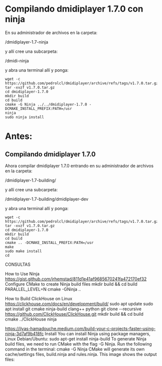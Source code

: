 
# Compilando dmidiplayer 1.7.0 con ninja
En su administrador de archivos en la carpeta:

/dmidiplayer-1.7-ninja

y allí cree una subcarpeta:

/dmidi-ninja

y abra una terminal allí y ponga:

    wget -c https://github.com/pedrolcl/dmidiplayer/archive/refs/tags/v1.7.0.tar.gz
    tar -xvzf v1.7.0.tar.gz
    cd dmidiplayer-1.7.0 
    mkdir build
    cd build    
    cmake -G Ninja ../../dmidiplayer-1.7.0 -DCMAKE_INSTALL_PREFIX:PATH=/usr
    ninja
    sudo ninja install
    
    
    
    
# Antes:

## Compilando dmidiplayer 1.7.0

Ahora compilar dmidiplayer 1.7.0 entrando en su administrador de archivos en la carpeta:

/dmidiplayer-1.7-building/

y allí cree una subcarpeta:

/dmidiplayer-1.7-building/dmidiplayer-dev

y abra una terminal allí y ponga:

    wget -c https://github.com/pedrolcl/dmidiplayer/archive/refs/tags/v1.7.0.tar.gz
    tar -xvzf v1.7.0.tar.gz
    cd dmidiplayer-1.7.0
    mkdir build
    cd build
    cmake .. -DCMAKE_INSTALL_PREFIX:PATH=/usr
    make
    sudo make install
    cd
    



CONSULTAS
    
How to Use Ninja
https://gist.github.com/jrhemstad/811d1e41af9685670241fa472170ef32
Configure CMake to create Ninja build files
mkdir build && cd build
PARALLEL_LEVEL=N cmake -GNinja ..



How to Build ClickHouse on Linux
https://clickhouse.com/docs/en/development/build/
sudo apt update
sudo apt install git cmake ninja-build clang++ python
git clone --recursive https://github.com/ClickHouse/ClickHouse.git
mkdir build && cd build
cmake ../ClickHouse
ninja

https://ilyas-hamadouche.medium.com/build-your-c-projects-faster-using-ninja-3d7af9b418fc
Install
You can install Ninja using package managers, Linux Debian/Ubuntu: 
    sudo apt-get install ninja-build
To generate Ninja build files, we need to run CMake with the flag -G Ninja. Run the following command in the terminal:
    cmake -G Ninja
CMake will generate its own cache/settings files, build.ninja and rules.ninja. This image shows the output files:

